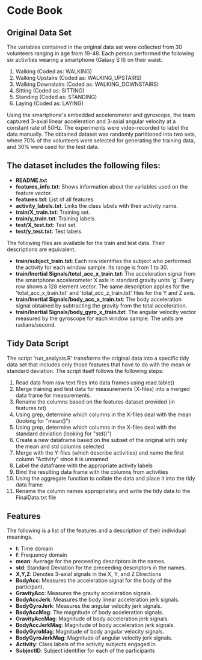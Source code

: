 # Code Book
## Original Data Set
The variables contained in the original data set were collected from 30 volunteers ranging in age from 19-48.  Each person performed the following six activities wearing a smartphone (Galaxy S II) on their waist:

1. Walking (Coded as: WALKING)
2. Walking Upstairs (Coded as: WALKING_UPSTAIRS)
3. Walking Downstairs (Coded as: WALKING_DOWNSTAIRS)
4. Sitting (Coded as: SITTING)
5. Standing (Coded as: STANDING)
6. Laying (Coded as: LAYING)

Using the smartphone's embedded accelerometer and gyroscope, the team captured 3-axial linear acceleration and 3-axial angular velocity at a constant rate of 50Hz. The experiments were video-recorded to label the data manually. The obtained dataset was randomly partitioned into two sets, where 70% of the volunteers were selected for generating the training data, and 30% were used for the test data.

## The dataset includes the following files:
* **README.txt**
* **features_info.txt**: Shows information about the variables used on the feature vector.
* **features.txt**: List of all features.
* **activity_labels.txt**: Links the class labels with their activity name.
* **train/X_train.txt**: Training set.
* **train/y_train.txt**: Training labels.
* **test/X_test.txt**: Test set.
* **test/y_test.txt**: Test labels.

The following files are available for the train and test data. Their descriptions are equivalent. 

* **train/subject_train.txt**: Each row identifies the subject who performed the activity for each window sample. Its range is from 1 to 30. 
* **train/Inertial Signals/total_acc_x_train.txt**: The acceleration signal from the smartphone accelerometer X axis in standard gravity units 'g'. Every row shows a 128 element vector. The same description applies for the 'total_acc_x_train.txt' and 'total_acc_z_train.txt' files for the Y and Z axis. 
* **train/Inertial Signals/body_acc_x_train.txt**: The body acceleration signal obtained by subtracting the gravity from the total acceleration. 
* **train/Inertial Signals/body_gyro_x_train.txt**: The angular velocity vector measured by the gyroscope for each window sample. The units are radians/second. 

## Tidy Data Script
The script 'run_analysis.R' transforms the original data into a specific tidy data set that includes only those features that have to do with the mean or standard deviation.  The script itself follows the following steps:

1. Read data from raw text files into data frames using read.table()
2. Merge training and test data for measurements (X-files) into a merged data frame for measurements.
2. Rename the columns based on the features dataset provided (in features.txt)
3. Using grep, determine which columns in the X-files deal with the mean (looking for "mean()")
4. Using grep, determine which columns in the X-files deal with the standard deviation (looking for "std()")
5. Create a new dataframe based on the subset of the original with only the mean and std columns selected
6. Merge with the Y-files (which describe activities) and name the first column "Activity" since it is unnamed
7. Label the dataframe with the appropriate activity labels
8. Bind the resulting data frame with the columns from activities
9. Using the aggregate function to collate the data and place it into the tidy data frame
10. Rename the column names appropriately and write the tidy data to the FinalData.txt file

## Features
The following is a list of the features and a description of their individual meanings.

* **t**: Time domain
* **f**: Frequency domain
* **mean**: Average for the preceeding descriptors in the names.
* **std**: Standard Deviation for the preceeding descriptors in the names.
* **X,Y,Z**: Denotes 3-axial signals in the X, Y, and Z Directions
* **BodyAcc**: Measures the acceleration signal for the body of the participant.
* **GravityAcc**: Measures the gravity acceleration signals.
* **BodyAccJerk**: Measures the body linear acceleration jerk signals.
* **BodyGyroJerk**:  Measures the angular velocity jerk signals.
* **BodyAccMag**: The magnitude of body acceleration signals.
* **GravityAccMag**: Magnitude of body acceleration jerk signals.
* **BodyAccJerkMag**: Magnitude of body acceleration jerk signals.
* **BodyGyroMag**: Magnitude of body angular velocity signals.
* **BodyGyroJerkMag**: Magnitude of angular velocity jerk signals.
* **Activity**: Class labels of the activity subjects engaged in.
* **SubjectID**: Subject identifier for each of the participants


